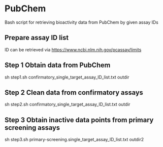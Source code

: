 # PubChem
Bash script for retrieving bioactivity data from PubChem by given assay IDs

## Prepare assay ID list
ID can be retrieved via https://www.ncbi.nlm.nih.gov/pcassay/limits

## Step 1 Obtain data from PubChem
sh step1.sh confirmatory_single_target_assay_ID_list.txt outdir

## Step 2 Clean data from confirmatory assays
sh step2.sh confirmatory_single_target_assay_ID_list.txt outdir

## Step 3 Obtain inactive data points from primary screening assays
sh step3.sh primary-screening.single_target_assay_ID_list.txt outdir2
